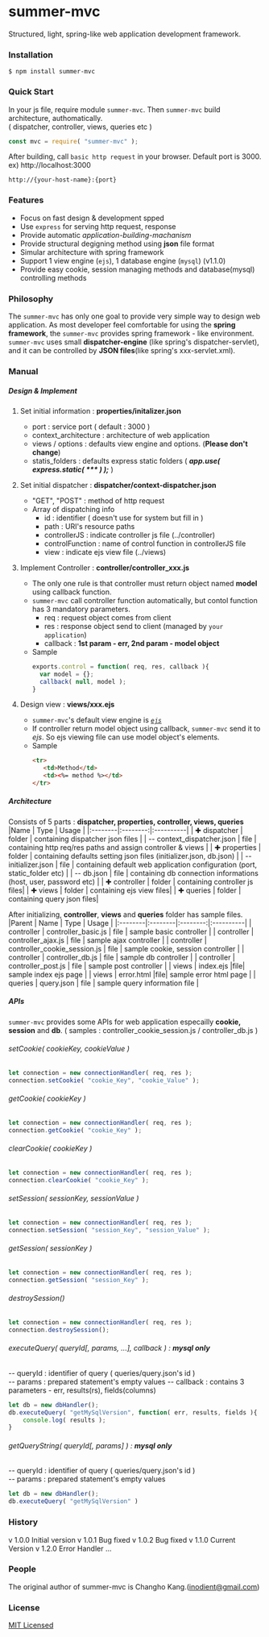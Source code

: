 # summer-mvc
Structured, light, spring-like web application development framework.      

### Installation      
```      
$ npm install summer-mvc      
```      

### Quick Start
In your js file, require module `summer-mvc`. Then `summer-mvc` build architecture, authomatically.     
( dispatcher, controller, views, queries etc )     
```javascript     
const mvc = require( "summer-mvc" );    
```    

After building, call `basic http request` in your browser.
Default port is 3000. ex) http://localhost:3000    
```
http://{your-host-name}:{port}    
```    

### Features       
- Focus on fast design & development spped
- Use `express` for serving http request, response
- Provide automatic *application-building-machanism*
- Provide structural degigning method using **json** file format
- Simular architecture with spring framework
- Support 1 view engine (`ejs`), 1 database engine (`mysql`) (v1.1.0)
- Provide easy cookie, session managing methods and database(mysql) controlling methods    

### Philosophy    
The `summer-mvc` has only one goal to provide very simple way to design web application. As most developer feel comfortable for using the **spring framework**, the `summer-mvc` provides spring framework - like environment. `summer-mvc` uses small **dispatcher-engine** (like spring's dispatcher-servlet), and it can be controlled by **JSON files**(like spring's xxx-servlet.xml).      

### Manual    
##### Design & Implement
1. Set initial information : **properties/initalizer.json**    
   * port : service port ( default : 3000 )    
   * context_architecture : architecture of web application    
   * views / options : defaults view engine and options. (**Please don't change**)    
   * statis_folders : defaults express static folders ( *__app.use( express.static( *** ) );__* )    


2. Set initial dispatcher : **dispatcher/context-dispatcher.json**    
   * "GET", "POST" : method of http request
   * Array of dispatching info
      * id : identifier ( doesn't use for system but fill in )
      * path : URI's resource paths
      * controllerJS : indicate controller js file (../controller)
      * controlFunction : name of control function in controllerJS file
      * view : indicate ejs view file (../views)


3. Implement Controller : **controller/controller_xxx.js**    
   * The only one rule is that controller must return object named **model** using callback function.    
   * `summer-mvc` call controller function automatically, but contol function has 3 mandatory parameters.    
      * req : request object comes from client    
      * res : response object send to client (managed by `your application`)
      * callback : **1st param - err, 2nd param - model object**
   * Sample
      ```javascript
      exports.control = function( req, res, callback ){
        var model = {};
        callback( null, model );
      }
      ```    



4. Design view : **views/xxx.ejs**    
   * `summer-mvc`'s default view engine is [*`ejs`*](https://www.npmjs.com/package/ejs)
   * If controller return model object using callback, `summer-mvc` send it to *ejs*.
      So ejs viewing file can use model object's elements.
   * Sample
     ```html
     <tr>
        <td>Method</td>
        <td><%= method %></td>
     </tr>
     ```

##### Architecture    
Consists of 5 parts : **dispatcher, properties, controller, views, queries**    
|Name    |  Type   |    Usage   |
|:--------|:--------:|:----------|
| ✚ dispatcher | folder | containing dispatcher json files |
| -- context_dispatcher.json | file | containing http req/res paths and assign controller & views |
| ✚ properties | folder | containing defaults setting json files (initializer.json, db.json) |
| -- initializer.json | file | containing default web application configuration (port, static_folder etc) |
| -- db.json | file | containing db connection informations (host, user, password etc) |
| ✚ controller | folder | containing controller js files|
| ✚ views | folder | containing ejs view files|
| ✚ queries | folder | containing query json files|

After initializing, **controller**, **views** and **queries** folder has sample files.
|Parent |   Name    |  Type   |    Usage   |
|:--------|:--------|:--------:|:----------|
| controller | controller_basic.js | file |  sample basic controller |
| controller | controller_ajax.js | file |  sample ajax controller |
| controller | controller_cookie_session.js | file |  sample cookie, session controller |
| controller | controller_db.js | file |  sample db controller |
| controller | controller_post.js | file |  sample post controller |
| views | index.ejs |file| sample index ejs page |
| views | error.html |file| sample error html page |
| queries | query.json  | file | sample query information file |


##### APIs
`summer-mvc` provides some APIs for web application especailly **cookie, session** and **db**.
( samples : controller_cookie_session.js / controller_db.js )
###### setCookie( cookieKey, cookieValue )    
```javascript    
let connection = new connectionHandler( req, res );    
connection.setCookie( "cookie_Key", "cookie_Value" );    
```
###### getCookie( cookieKey )    
```javascript    
let connection = new connectionHandler( req, res );    
connection.getCookie( "cookie_Key" );    
```
###### clearCookie( cookieKey )    
```javascript    
let connection = new connectionHandler( req, res );    
connection.clearCookie( "cookie_Key" );    
```
###### setSession( sessionKey, sessionValue )    
```javascript    
let connection = new connectionHandler( req, res );    
connection.setSession( "session_Key", "session_Value" );    
```
###### getSession( sessionKey )
```javascript    
let connection = new connectionHandler( req, res );    
connection.getSession( "session_Key" );    
```
###### destroySession()
```javascript    
let connection = new connectionHandler( req, res );    
connection.destroySession();    
```
###### executeQuery( queryId[, params, ...], callback ) : **mysql only**
-- queryId : identifier of query ( queries/query.json's id )    
-- params : prepared statement's empty values
-- callback : contains 3 parameters - err, results(rs), fields(columns)
```javascript
let db = new dbHandler();
db.executeQuery( "getMySqlVersion", function( err, results, fields ){
    console.log( results );
}
```    
###### getQueryString( queryId[, params] ) : **mysql only**
-- queryId : identifier of query ( queries/query.json's id )     
-- params : prepared statement's empty values    
```javascript
let db = new dbHandler();
db.executeQuery( "getMySqlVersion" )
```    

### History
v 1.0.0 Initial version
v 1.0.1 Bug fixed
v 1.0.2 Bug fixed
v 1.1.0 Current Version
v 1.2.0 Error Handler
...

### People
The original author of summer-mvc is Changho Kang.(inodient@gmail.com)  

### License
[MIT Licensed](https://github.com/inodient/summer-mvc/blob/master/LICENSE)  
